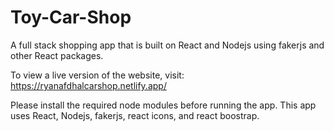 # Toy-Car-Shop 
A full stack shopping app that is built on React and Nodejs using fakerjs and other React packages.

To view a live version of the website, visit: https://ryanafdhalcarshop.netlify.app/

Please install the required node modules before running the app. This app uses React, Nodejs, fakerjs, react icons, and react boostrap.
